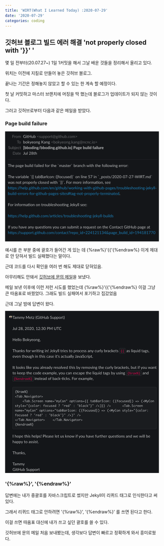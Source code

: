 ```yaml
---
title: 'WIRT(What I Learned Today) :2020-07-29'
date: '2020-07-29'
categories: coding
---
```


## 깃허브 블로그 빌드 에러 해결 'not properly closed with '}}' '

몇 일 전부터(20.07.27~) 1일 1커밋을 해서 그날 배운 것들을 정리해서 올리고 있다.

위치는 이전에 지킬로 만들어 놓은 깃허브 블로그.

끝나는 기간은 정해놓지 않았고 할 수 있는 한 계속 할 예정이다.

첫 날 커밋하고 마스터 브랜치에 머징을 딱 했는데 블로그가 업데이트가 되지 않는 것이다.

그러고 깃허브로부터 다음과 같은 메일을 받았다.

### Page build failure

![githubBuildError](static/github-build-error.png)

예시를 쓴 부분 중에 괄호가 들어간 게 있는 데 {%raw%}'{{'{%endraw%} 이게 제대로 안 닫혀서 빌드 실패했다는 말이다.

근데 코드를 다시 확인을 여러 번 해도 제대로 닫혀있음.

아무리해도 안돼서 [깃허브에 문의 메일](https://help.github.com/articles/troubleshooting-jekyll-builds)을 보냈다.

메일 보낸 이후에 이런 저런 시도를 했었는데 {%raw%}'{{'{%endraw%} 이걸 그냥 큰 따옴표로 바꿨었다. 그래도 빌드 실패여서 포기하고 집갔었음

근데 그날 밤에 답변이 왔다.

![githubAnswer](static/github-answer.png)

### '{%raw%}', '{%endraw%}'

답변에는 내가 중괄호를 자바스크립트로 썼지만 Jekyll이 리퀴드 태그로 인식한다고 써있다.

그래서 리퀴드 태그로 안하려면 '{%raw%}', '{%endraw%}' 를 쓰면 된다고 한다.

이걸 쓰면 따옴표 대신에 내가 쓰고 싶던 괄호를 쓸 수 있다.

깃허브에 문의 메일 처음 보내봤는데, 생각보다 답변이 빠르고 정확하게 와서 흥미로웠다.

